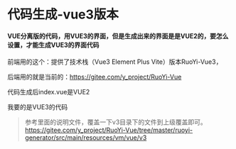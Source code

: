 # 代码生成-vue3版本

#### VUE分离版的代码，用VUE3的界面，但是生成出来的界面是是VUE2的，要怎么设置，才能生成VUE3的界面代码

前端用的这个：提供了技术栈（Vue3 Element Plus Vite）版本RuoYi-Vue3，

后端用的就是当前的：https://gitee.com/y_project/RuoYi-Vue

代码生成后index.vue是VUE2

我要的是VUE3的代码

> 参考里面的说明文件，覆盖一下v3目录下的文件到上级覆盖即可。
> https://gitee.com/y_project/RuoYi-Vue/tree/master/ruoyi-generator/src/main/resources/vm/vue/v3